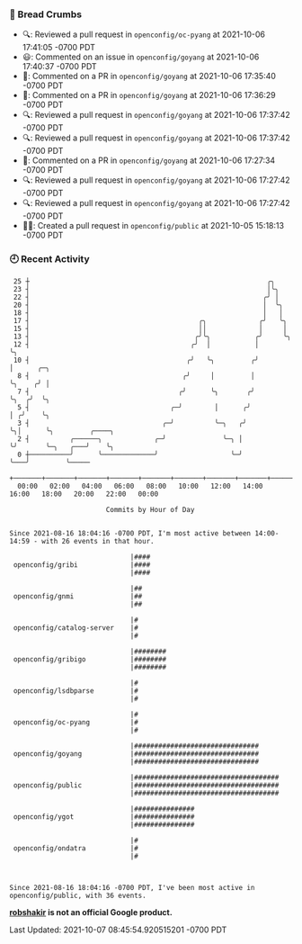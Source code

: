 ### 🍞 Bread Crumbs

 * 🔍: Reviewed a pull request in  `openconfig/oc-pyang` at 2021-10-06 17:41:05 -0700 PDT
 * 😃: Commented on an issue in `openconfig/goyang` at 2021-10-06 17:40:37 -0700 PDT
 * 💬: Commented on a PR in  `openconfig/goyang` at 2021-10-06 17:35:40 -0700 PDT
 * 💬: Commented on a PR in  `openconfig/goyang` at 2021-10-06 17:36:29 -0700 PDT
 * 🔍: Reviewed a pull request in  `openconfig/goyang` at 2021-10-06 17:37:42 -0700 PDT
 * 🔍: Reviewed a pull request in  `openconfig/goyang` at 2021-10-06 17:37:42 -0700 PDT
 * 💬: Commented on a PR in  `openconfig/goyang` at 2021-10-06 17:27:34 -0700 PDT
 * 🔍: Reviewed a pull request in  `openconfig/goyang` at 2021-10-06 17:27:42 -0700 PDT
 * 🔍: Reviewed a pull request in  `openconfig/goyang` at 2021-10-06 17:27:42 -0700 PDT
 * ✍🏼: Created a pull request in `openconfig/public` at 2021-10-05 15:18:13 -0700 PDT

### 🕘 Recent Activity
```
 25 ┼                                                           ╭╮
 23 ┤                                                           │╰╮
 22 ┤                                                          ╭╯ │
 20 ┤                                                          │  ╰╮
 18 ┤                                                          │   │
 17 ┤                                          ╭╮             ╭╯   ╰╮
 15 ┤                                          ││             │     │
 13 ┤                                         ╭╯╰╮           ╭╯     ╰╮
 12 ┤                                        ╭╯  │           │       ╰╮
 10 ┤                                       ╭╯   ╰╮         ╭╯        │      ╭─╮
  8 ┤                                      ╭╯     │         │         ╰╮    ╭╯ │
  7 ┤                                     ╭╯      ╰╮       ╭╯          ╰╮  ╭╯  ╰╮
  5 ┤                                   ╭─╯        │      ╭╯            │ ╭╯    ╰╮
  3 ┤                                 ╭─╯          ╰─╮   ╭╯             ╰╮│      ╰╮         ╭────╮
  2 ┤          ╭──────╮             ╭─╯              ╰─╮ │               ╰╯       ╰─╮   ╭───╯    ╰╮
  0 ┼──────────╯      ╰─────────────╯                  ╰─╯                          ╰───╯         ╰─────
    +───────+───────+───────+───────+───────+───────+───────+───────+───────+───────+───────+───────+────
  00:00   02:00   04:00   06:00   08:00   10:00   12:00   14:00   16:00   18:00   20:00   22:00   00:00   

						Commits by Hour of Day


Since 2021-08-16 18:04:16 -0700 PDT, I'm most active between 14:00-14:59 - with 26 events in that hour.

```



```
                              |####
 openconfig/gribi             |####
                              |####

                              |##
 openconfig/gnmi              |##
                              |##

                              |#
 openconfig/catalog-server    |#
                              |#

                              |########
 openconfig/gribigo           |########
                              |########

                              |#
 openconfig/lsdbparse         |#
                              |#

                              |#
 openconfig/oc-pyang          |#
                              |#

                              |###############################
 openconfig/goyang            |###############################
                              |###############################

                              |####################################
 openconfig/public            |####################################
                              |####################################

                              |###############
 openconfig/ygot              |###############
                              |###############

                              |#
 openconfig/ondatra           |#
                              |#



Since 2021-08-16 18:04:16 -0700 PDT, I've been most active in openconfig/public, with 36 events.

```
**[robshakir](mailto:robjs@google.com) is not an official Google product.**  


Last Updated: 2021-10-07 08:45:54.920515201 -0700 PDT
